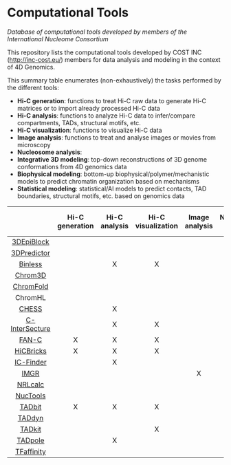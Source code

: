 # Computational Tools
*Database of computational tools developed by members of the International Nucleome Consortium*

This repository lists the computational tools developed by COST INC (http://inc-cost.eu/) members for data analysis and modeling in the context of 4D Genomics.

This summary table enumerates (non-exhaustively) the tasks performed by the different tools:
- **Hi-C generation**: functions to treat Hi-C raw data to generate Hi-C matrices or to import already processed Hi-C data 
- **Hi-C analysis**: functions to analyze Hi-C data to infer/compare compartments, TADs, structural motifs, etc. 
- **Hi-C visualization**: functions to visualize Hi-C data 
- **Image analysis**: functions to treat and analyse images or movies from microscopy 
- **Nucleosome analysis**: 
- **Integrative 3D modeling**: top-down reconstructions of 3D genome conformations from 4D genomics data 
- **Biophysical modeling**: bottom-up biophysical/polymer/mechanistic models to predict chromatin organization based on mechanisms 
- **Statistical modeling**: statistical/AI models to predict contacts, TAD boundaries, structural motifs, etc. based on genomics data

|   | Hi-C generation | Hi-C analysis | Hi-C visualization | Image analysis | Nucleosome Analysis | Integrative 3D modeling | Biophysical modeling | Statistical modeling |
| :---------: | :----: |:----: |:----: |:----: |:----:  |:----: |:----: |:----: |
| [3DEpiBlock](3DEpiBlock.md) |  |  |  |  | | | X| |
| [3DPredictor](3DPredictor.md) |  |  |  |  | | | |X |
| [Binless](Binless.md) |  | X |X |  |  | | | |
| [Chrom3D](Chrom3D.md) |  |  | | |  |X | | |
|[ChromFold](ChromFold.md)| |  | |  | | | X| |
|ChromHL|  |  |  |  | | | X| |
|[CHESS](CHESS.md)| | X | | |  | | | |
|[C-InterSecture](C-InterSecture.md)|  |X |X| |  | | | |
|[FAN-C](FAN-C.md) | X | X |X | | | | | |
|[HiCBricks](HiCBricks.md)| X | X | X | | |  | | |
| [IC-Finder](IC-Finder.md)  |   | X |  | | | | | |
| [IMGR](IMGR.md)  |   |  | | X| |  X| | |
|[NRLcalc](NRLcalc.md) | |  | | |  |  | X | X |
| [NucTools](NucTools.md) |   |  | | |X |  | |  |
| [TADbit](TADbit.md) | X | X |X | | | X| | |
| [TADdyn](TADdyn.md) |  | | | | | X| | |
| [TADkit](TADkit.md) |  |  |X | | | | | |
| [TADpole](TADpole.md) |  | X | | | | | | |
| [TFaffinity](TFaffinity.md) | | | | |  |  | X | |
